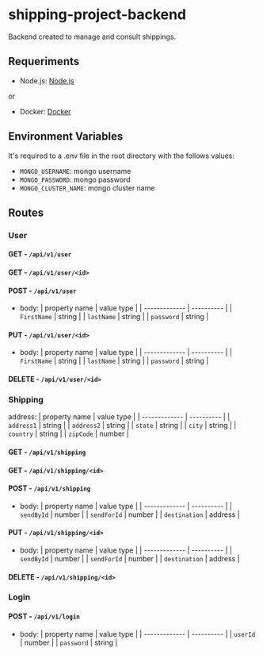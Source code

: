 # shipping-project-backend

Backend created to manage and consult shippings.

## Requeriments

- Node.js: [Node.js](https://nodejs.org/)

or

- Docker: [Docker](https://www.docker.com/)

## Environment Variables

It's required to a .env file in the root directory with the follows values:

- `MONGO_USERNAME`: mongo username
- `MONGO_PASSWORD`: mongo password
- `MONGO_CLUSTER_NAME`: mongo cluster name

## Routes

### User

#### GET - `/api/v1/user`

#### GET - `/api/v1/user/<id>`

#### POST - `/api/v1/user`

-   body:
    | property name | value type |
    | ------------- | ---------- |
    | `FirstName` | string |
    | `lastName` | string |
    | `password` | string |

#### PUT - `/api/v1/user/<id>`

-   body:
    | property name | value type |
    | ------------- | ---------- |
    | `FirstName` | string |
    | `lastName` | string |
    | `password` | string |

#### DELETE - `/api/v1/user/<id>`

### Shipping

address:
| property name | value type |
| ------------- | ---------- |
| `address1` | string |
| `address2` | string |
| `state` | string |
| `city` | string |
| `country` | string |
| `zipCode` | number |

#### GET - `/api/v1/shipping`

#### GET - `/api/v1/shipping/<id>`

#### POST - `/api/v1/shipping`

-   body:
    | property name | value type |
    | ------------- | ---------- |
    | `sendById` | number |
    | `sendForId` | number |
    | `destination` | address |

#### PUT - `/api/v1/shipping/<id>`

-   body:
    | property name | value type |
    | ------------- | ---------- |
    | `sendById` | number |
    | `sendForId` | number |
    | `destination` | address |

#### DELETE - `/api/v1/shipping/<id>`

### Login

#### POST - `/api/v1/login`

-   body:
    | property name | value type |
    | ------------- | ---------- |
    | `userId` | number |
    | `password` | string |
